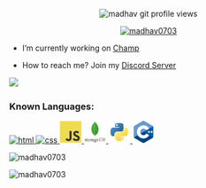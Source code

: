 <p align="center"> <img src="https://komarev.com/ghpvc/?username=madhav0703&label=Profile%20views&color=0e75b6&style=flat" alt="madhav git profile views" /> </p>

<p align="center"> <a href="https://github.com/ryo-ma/github-profile-trophy"><img src="https://github-profile-trophy.vercel.app/?username=madhav0703" alt="madhav0703" /></a> </p>


- I’m currently working on [Champ](https://discord.com/oauth2/authorize?client_id=929742763036123138&permissions=2113268958&redirect_uri=https://discord.gg/p3WJ5gcdBY&response_type=code&scope=bot+applications.commands)

-  How to reach me? Join my [Discord Server](https://discord.gg/2YhzqSwvsc)




<a href="https://discord.gg/NEyJxM7G7f" target="blank"><img src="https://discord.c99.nl/widget/theme-1/995000644660383764.png"></a>

<h3 align="left"><b>Known Languages: </b> </h3>
<p align="left"> <a href="" target="_blank"><img src="https://encrypted-tbn0.gstatic.com/images?q=tbn:ANd9GcT_jEgAoo3Lkvap1jOPAS9GqFFP-GsmCxMabw&usqp=CAU" alt="html" width="40" height="40"/> <a href="" target="_blank"><img src="https://encrypted-tbn0.gstatic.com/images?q=tbn:ANd9GcSL5PgGAn2Sr2DUXU19h5Jht0fcADr9BN8E1w&usqp=CAU" alt="css" width="40" height="40"/> <a href="https://developer.mozilla.org/en-US/docs/Web/JavaScript" target="_blank"> <img src="https://raw.githubusercontent.com/devicons/devicon/master/icons/javascript/javascript-original.svg" alt="javascript" width="40" height="40"/> </a> <a href="https://www.mongodb.com/" target="_blank"> <img src="https://raw.githubusercontent.com/devicons/devicon/master/icons/mongodb/mongodb-original-wordmark.svg" alt="mongodb" width="40" height="40"/> </a> <a href="https://www.python.org" target="_blank"> <img src="https://raw.githubusercontent.com/devicons/devicon/master/icons/python/python-original.svg" alt="python" width="40" height="40"/>  <a href="https://www.geeksforgeeks.org/c-plus-plus/" target="_blank"> <img src="https://raw.githubusercontent.com/devicons/devicon/master/icons/cplusplus/cplusplus-original.svg" alt="c++" width="40" height="40"/> </a> </p>


<p><img src="https://github-readme-stats.vercel.app/api?username=Madhav703&show_icons=true&locale=en&theme=dark" alt="madhav0703" /></p>
<p><img src="https://github-readme-streak-stats.herokuapp.com/?user=Madhav703&theme=dark" alt="madhav0703" /></p>

